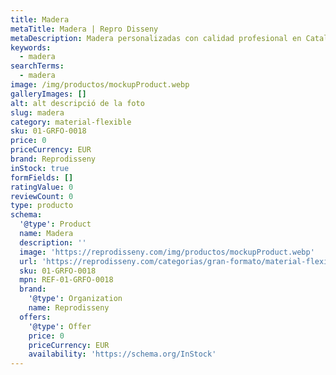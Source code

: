 ```yaml
---
title: Madera
metaTitle: Madera | Repro Disseny
metaDescription: Madera personalizadas con calidad profesional en Cataluña.
keywords:
  - madera
searchTerms:
  - madera
image: /img/productos/mockupProduct.webp
galleryImages: []
alt: alt descripció de la foto
slug: madera
category: material-flexible
sku: 01-GRFO-0018
price: 0
priceCurrency: EUR
brand: Reprodisseny
inStock: true
formFields: []
ratingValue: 0
reviewCount: 0
type: producto
schema:
  '@type': Product
  name: Madera
  description: ''
  image: 'https://reprodisseny.com/img/productos/mockupProduct.webp'
  url: 'https://reprodisseny.com/categorias/gran-formato/material-flexible/madera'
  sku: 01-GRFO-0018
  mpn: REF-01-GRFO-0018
  brand:
    '@type': Organization
    name: Reprodisseny
  offers:
    '@type': Offer
    price: 0
    priceCurrency: EUR
    availability: 'https://schema.org/InStock'
---
```


